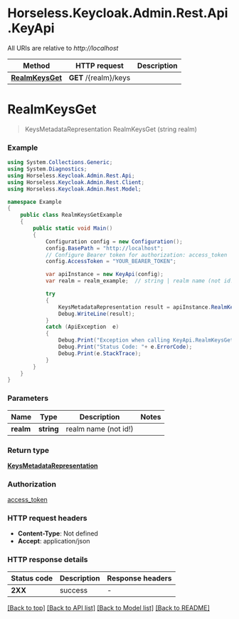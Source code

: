 # Horseless.Keycloak.Admin.Rest.Api.KeyApi

All URIs are relative to *http://localhost*

Method | HTTP request | Description
------------- | ------------- | -------------
[**RealmKeysGet**](KeyApi.md#realmkeysget) | **GET** /{realm}/keys | 


<a name="realmkeysget"></a>
# **RealmKeysGet**
> KeysMetadataRepresentation RealmKeysGet (string realm)



### Example
```csharp
using System.Collections.Generic;
using System.Diagnostics;
using Horseless.Keycloak.Admin.Rest.Api;
using Horseless.Keycloak.Admin.Rest.Client;
using Horseless.Keycloak.Admin.Rest.Model;

namespace Example
{
    public class RealmKeysGetExample
    {
        public static void Main()
        {
            Configuration config = new Configuration();
            config.BasePath = "http://localhost";
            // Configure Bearer token for authorization: access_token
            config.AccessToken = "YOUR_BEARER_TOKEN";

            var apiInstance = new KeyApi(config);
            var realm = realm_example;  // string | realm name (not id!)

            try
            {
                KeysMetadataRepresentation result = apiInstance.RealmKeysGet(realm);
                Debug.WriteLine(result);
            }
            catch (ApiException  e)
            {
                Debug.Print("Exception when calling KeyApi.RealmKeysGet: " + e.Message );
                Debug.Print("Status Code: "+ e.ErrorCode);
                Debug.Print(e.StackTrace);
            }
        }
    }
}
```

### Parameters

Name | Type | Description  | Notes
------------- | ------------- | ------------- | -------------
 **realm** | **string**| realm name (not id!) | 

### Return type

[**KeysMetadataRepresentation**](KeysMetadataRepresentation.md)

### Authorization

[access_token](../README.md#access_token)

### HTTP request headers

 - **Content-Type**: Not defined
 - **Accept**: application/json


### HTTP response details
| Status code | Description | Response headers |
|-------------|-------------|------------------|
| **2XX** | success |  -  |

[[Back to top]](#) [[Back to API list]](../README.md#documentation-for-api-endpoints) [[Back to Model list]](../README.md#documentation-for-models) [[Back to README]](../README.md)


